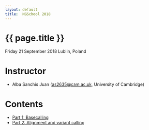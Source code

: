 ```yaml
---
layout: default
title:  NGSchool 2018
---
```


# {{ page.title }}

Friday 21 September 2018
Lublin, Poland

# Instructor

  - Alba Sanchis Juan (as2635@cam.ac.uk, University of Cambridge)
 
# Contents

* [Part 1: Basecalling](http://ngleadall.github.io/train_malta_nanopore)
* [Part 2: Alignment and variant calling](http://alsanju.github.io/train_malta_nanopore)
